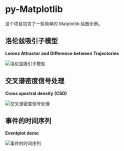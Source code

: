 # py-Matplotlib

这个项目包含了一些简单的 Matplotlib 绘图示例。

## 洛伦兹吸引子模型

**Lorenz Attractor and Difference between Trajectories**

![洛伦兹吸引子模型](https://github.com/hengsleep/py-Matplotlib/assets/120698260/c423a8cc-8548-4908-b851-1a804c37cec3)

## 交叉谱密度信号处理

**Cross spectral density (CSD)**

![交叉谱密度信号处理](https://github.com/hengsleep/py-Matplotlib/assets/120698260/148fa68a-5bef-4f4e-bd0a-4868b0474543)

## 事件的时间序列

**Eventplot demo**

![事件的时间序列](https://github.com/hengsleep/py-Matplotlib/assets/120698260/ff144f07-e472-4068-b543-696f8541c567)
